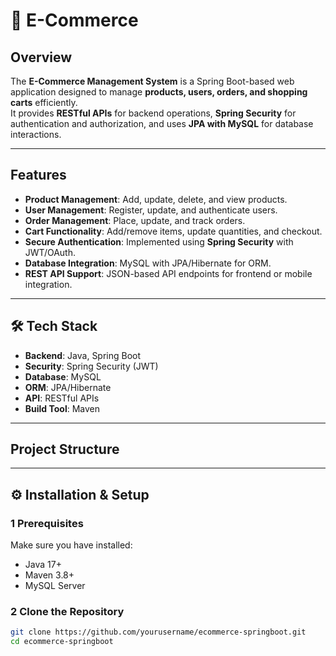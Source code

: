 # 🛒 E-Commerce

##  Overview
The **E-Commerce Management System** is a Spring Boot-based web application designed to manage **products, users, orders, and shopping carts** efficiently.  
It provides **RESTful APIs** for backend operations, **Spring Security** for authentication and authorization, and uses **JPA with MySQL** for database interactions.  

---

##  Features
- **Product Management**: Add, update, delete, and view products.
- **User Management**: Register, update, and authenticate users.
- **Order Management**: Place, update, and track orders.
- **Cart Functionality**: Add/remove items, update quantities, and checkout.
- **Secure Authentication**: Implemented using **Spring Security** with JWT/OAuth.
- **Database Integration**: MySQL with JPA/Hibernate for ORM.
- **REST API Support**: JSON-based API endpoints for frontend or mobile integration.

---

## 🛠️ Tech Stack
- **Backend**: Java, Spring Boot
- **Security**: Spring Security (JWT)
- **Database**: MySQL
- **ORM**: JPA/Hibernate
- **API**: RESTful APIs
- **Build Tool**: Maven

---

##  Project Structure

---

## ⚙️ Installation & Setup

### 1️ Prerequisites
Make sure you have installed:
- Java 17+
- Maven 3.8+
- MySQL Server

### 2️ Clone the Repository
```bash
git clone https://github.com/yourusername/ecommerce-springboot.git
cd ecommerce-springboot


